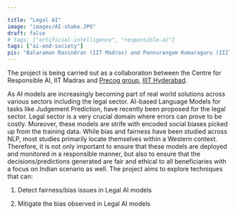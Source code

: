 ```yaml
---

title: "Legal AI"
image: "images/AI-shake.JPG"
draft: false
# tags: ["artificial-intelligence", "responsible-ai"]
tags: ["ai-and-society"]
pis: "Balaraman Ravindran (IIT Madras) and Ponnurangam Kumaraguru (IIIT Hyderabad)"
---
```


The project is being carried out as a collaboration between the Centre for Responsible AI, IIT Madras and <a href="https://precog.iiit.ac.in/index.html" target="_blank">Precog group</a>, <a href="https://iiit.ac.in/" target="_blank">IIIT Hyderabad</a>.

As AI models are increasingly becoming part of real world solutions across various sectors including the legal sector. AI-based Language Models for tasks like Judgement Prediction, have recently been proposed for the legal sector. Legal sector is a very crucial domain where errors can prove to be costly. Moreover, these models are strife with encoded social biases picked up from the training data. While bias and fairness have been studied across NLP, most studies primarily locate themselves within a Western context. Therefore, it is not only important to ensure that these models are deployed and monitored in a responsible manner, but also to ensure that the decisions/predictions generated are fair and ethical to all beneficiaries with a focus on Indian scenario as well. The project aims to explore techniques that can:

1. Detect fairness/bias issues in Legal AI models

2. Mitigate the bias observed in Legal AI models